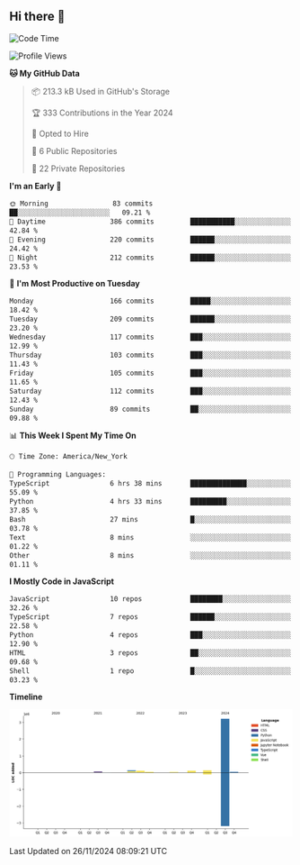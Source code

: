 ## Hi there 👋

<!--START_SECTION:waka-->
![Code Time](http://img.shields.io/badge/Code%20Time-122%20hrs%202%20mins-blue)

![Profile Views](http://img.shields.io/badge/Profile%20Views-0-blue)

**🐱 My GitHub Data** 

> 📦 213.3 kB Used in GitHub's Storage 
 > 
> 🏆 333 Contributions in the Year 2024
 > 
> 💼 Opted to Hire
 > 
> 📜 6 Public Repositories 
 > 
> 🔑 22 Private Repositories 
 > 
**I'm an Early 🐤** 

```text
🌞 Morning                83 commits          ██░░░░░░░░░░░░░░░░░░░░░░░   09.21 % 
🌆 Daytime                386 commits         ███████████░░░░░░░░░░░░░░   42.84 % 
🌃 Evening                220 commits         ██████░░░░░░░░░░░░░░░░░░░   24.42 % 
🌙 Night                  212 commits         ██████░░░░░░░░░░░░░░░░░░░   23.53 % 
```
📅 **I'm Most Productive on Tuesday** 

```text
Monday                   166 commits         █████░░░░░░░░░░░░░░░░░░░░   18.42 % 
Tuesday                  209 commits         ██████░░░░░░░░░░░░░░░░░░░   23.20 % 
Wednesday                117 commits         ███░░░░░░░░░░░░░░░░░░░░░░   12.99 % 
Thursday                 103 commits         ███░░░░░░░░░░░░░░░░░░░░░░   11.43 % 
Friday                   105 commits         ███░░░░░░░░░░░░░░░░░░░░░░   11.65 % 
Saturday                 112 commits         ███░░░░░░░░░░░░░░░░░░░░░░   12.43 % 
Sunday                   89 commits          ██░░░░░░░░░░░░░░░░░░░░░░░   09.88 % 
```


📊 **This Week I Spent My Time On** 

```text
🕑︎ Time Zone: America/New_York

💬 Programming Languages: 
TypeScript               6 hrs 38 mins       ██████████████░░░░░░░░░░░   55.09 % 
Python                   4 hrs 33 mins       █████████░░░░░░░░░░░░░░░░   37.85 % 
Bash                     27 mins             █░░░░░░░░░░░░░░░░░░░░░░░░   03.78 % 
Text                     8 mins              ░░░░░░░░░░░░░░░░░░░░░░░░░   01.22 % 
Other                    8 mins              ░░░░░░░░░░░░░░░░░░░░░░░░░   01.11 % 
```

**I Mostly Code in JavaScript** 

```text
JavaScript               10 repos            ████████░░░░░░░░░░░░░░░░░   32.26 % 
TypeScript               7 repos             ██████░░░░░░░░░░░░░░░░░░░   22.58 % 
Python                   4 repos             ███░░░░░░░░░░░░░░░░░░░░░░   12.90 % 
HTML                     3 repos             ██░░░░░░░░░░░░░░░░░░░░░░░   09.68 % 
Shell                    1 repo              █░░░░░░░░░░░░░░░░░░░░░░░░   03.23 % 
```



**Timeline**

![Lines of Code chart](https://raw.githubusercontent.com/dikshithvishnu/dikshithvishnu/main/assets/bar_graph.png)


 Last Updated on 26/11/2024 08:09:21 UTC
<!--END_SECTION:waka-->
